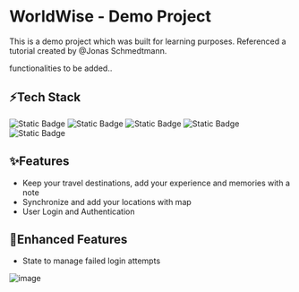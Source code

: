# WorldWise - Demo Project 

This is a demo project which was built for learning purposes. Referenced a tutorial created by @Jonas Schmedtmann.

functionalities to be added..

## ⚡Tech Stack
<img alt="Static Badge" src="https://img.shields.io/badge/React-black?logo=react"> <img alt="Static Badge" src="https://img.shields.io/badge/CSS3-%232965f1?logo=css3"> <img alt="Static Badge" src="https://img.shields.io/badge/React--Router-white?logo=react router"> <img alt="Static Badge" src="https://img.shields.io/badge/React--Leaflet-leaflet?logo=leaflet"> <img alt="Static Badge" src="https://img.shields.io/badge/Json--server-blue?logo=json"> 

## ✨Features 
* Keep your travel destinations, add your experience and memories with a note
* Synchronize and add your locations with map
* User Login and Authentication

## 🎉Enhanced Features 
* State to manage failed login attempts

![image](https://github.com/OneZ-9/-Demo-Project--worldwise/assets/57709367/0ca181e8-aad9-4fb7-ae33-5b85d3a02ce1)

